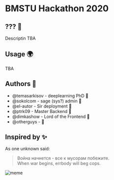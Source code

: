 # BMSTU Hackathon 2020 

## ??? :gun:

Descriptin TBA


## Usage :earth_africa:

TBA


## Authors :moyai:

* @temasarkisov - deeplearning PhD :wolf:
* @sokolcom - sage (sys?) admin :gorilla:
* @el-autor - Sir deployment :dolphin:
* @ptrk09 - Master Backend :octopus:
* @dimkashow - Lord of the Frontend :goat:
* @otherguys - :rat:



## Inspired by :sparkles:

As one unknown said:
> Война начнется - все к мусорам побежите.\
> When war begins, errbody will beg cops.

![meme](https://memegenerator.net/img/images/72537622.jpg)
